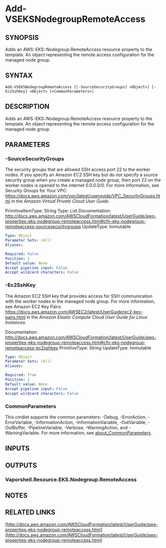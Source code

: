 # Add-VSEKSNodegroupRemoteAccess

## SYNOPSIS
Adds an AWS::EKS::Nodegroup.RemoteAccess resource property to the template.
An object representing the remote access configuration for the managed node group.

## SYNTAX

```
Add-VSEKSNodegroupRemoteAccess [[-SourceSecurityGroups] <Object>] [-Ec2SshKey] <Object> [<CommonParameters>]
```

## DESCRIPTION
Adds an AWS::EKS::Nodegroup.RemoteAccess resource property to the template.
An object representing the remote access configuration for the managed node group.

## PARAMETERS

### -SourceSecurityGroups
The security groups that are allowed SSH access port 22 to the worker nodes.
If you specify an Amazon EC2 SSH key but do not specify a source security group when you create a managed node group, then port 22 on the worker nodes is opened to the internet 0.0.0.0/0.
For more information, see Security Groups for Your VPC: https://docs.aws.amazon.com/vpc/latest/userguide/VPC_SecurityGroups.html in the *Amazon Virtual Private Cloud User Guide*.

PrimitiveItemType: String
Type: List
Documentation: http://docs.aws.amazon.com/AWSCloudFormation/latest/UserGuide/aws-properties-eks-nodegroup-remoteaccess.html#cfn-eks-nodegroup-remoteaccess-sourcesecuritygroups
UpdateType: Immutable

```yaml
Type: Object
Parameter Sets: (All)
Aliases:

Required: False
Position: 1
Default value: None
Accept pipeline input: False
Accept wildcard characters: False
```

### -Ec2SshKey
The Amazon EC2 SSH key that provides access for SSH communication with the worker nodes in the managed node group.
For more information, see Amazon EC2 Key Pairs: https://docs.aws.amazon.com/AWSEC2/latest/UserGuide/ec2-key-pairs.html in the *Amazon Elastic Compute Cloud User Guide for Linux Instances*.

Documentation: http://docs.aws.amazon.com/AWSCloudFormation/latest/UserGuide/aws-properties-eks-nodegroup-remoteaccess.html#cfn-eks-nodegroup-remoteaccess-ec2sshkey
PrimitiveType: String
UpdateType: Immutable

```yaml
Type: Object
Parameter Sets: (All)
Aliases:

Required: True
Position: 2
Default value: None
Accept pipeline input: False
Accept wildcard characters: False
```

### CommonParameters
This cmdlet supports the common parameters: -Debug, -ErrorAction, -ErrorVariable, -InformationAction, -InformationVariable, -OutVariable, -OutBuffer, -PipelineVariable, -Verbose, -WarningAction, and -WarningVariable. For more information, see [about_CommonParameters](http://go.microsoft.com/fwlink/?LinkID=113216).

## INPUTS

## OUTPUTS

### Vaporshell.Resource.EKS.Nodegroup.RemoteAccess
## NOTES

## RELATED LINKS

[http://docs.aws.amazon.com/AWSCloudFormation/latest/UserGuide/aws-properties-eks-nodegroup-remoteaccess.html](http://docs.aws.amazon.com/AWSCloudFormation/latest/UserGuide/aws-properties-eks-nodegroup-remoteaccess.html)

